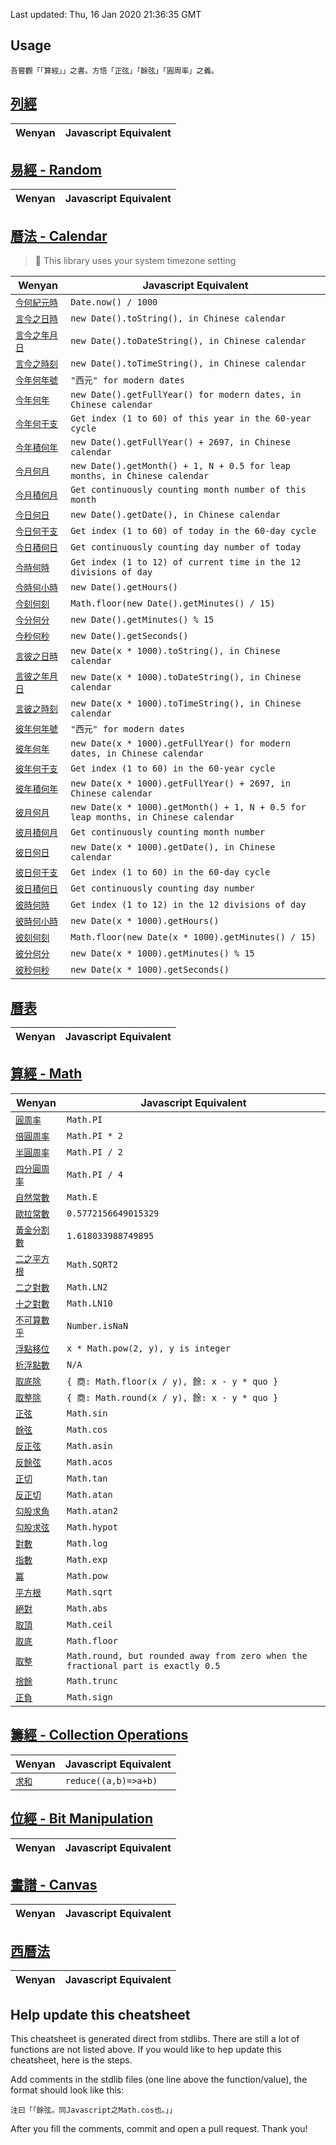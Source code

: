 <!-- GENERATED FILE, DO NOT MODIFY-->

Last updated: Thu, 16 Jan 2020 21:36:35 GMT


## Usage

```wenyan
吾嘗觀「「算經」」之書。方悟「正弦」「餘弦」「圓周率」之義。
```

## [列經](https://github.com/wenyan-lang/wenyan/tree/master/lib/列經.wy)

| Wenyan | Javascript Equivalent |
|---|---|

## [易經 - Random](https://github.com/wenyan-lang/wenyan/tree/master/lib/易經.wy)

| Wenyan | Javascript Equivalent |
|---|---|

## [曆法 - Calendar](https://github.com/wenyan-lang/wenyan/tree/master/lib/曆法.wy)

> 💬 This library uses your system timezone setting

| Wenyan | Javascript Equivalent |
|---|---|
| [`今何紀元時`](https://github.com/wenyan-lang/wenyan/tree/master/lib/曆法.wy#L9) | `Date.now() / 1000` |
| [`言今之日時`](https://github.com/wenyan-lang/wenyan/tree/master/lib/曆法.wy#L14) | `new Date().toString(), in Chinese calendar` |
| [`言今之年月日`](https://github.com/wenyan-lang/wenyan/tree/master/lib/曆法.wy#L19) | `new Date().toDateString(), in Chinese calendar` |
| [`言今之時刻`](https://github.com/wenyan-lang/wenyan/tree/master/lib/曆法.wy#L24) | `new Date().toTimeString(), in Chinese calendar` |
| [`今年何年號`](https://github.com/wenyan-lang/wenyan/tree/master/lib/曆法.wy#L29) | `"西元" for modern dates` |
| [`今年何年`](https://github.com/wenyan-lang/wenyan/tree/master/lib/曆法.wy#L34) | `new Date().getFullYear() for modern dates, in Chinese calendar` |
| [`今年何干支`](https://github.com/wenyan-lang/wenyan/tree/master/lib/曆法.wy#L40) | `Get index (1 to 60) of this year in the 60-year cycle` |
| [`今年積何年`](https://github.com/wenyan-lang/wenyan/tree/master/lib/曆法.wy#L46) | `new Date().getFullYear() + 2697, in Chinese calendar` |
| [`今月何月`](https://github.com/wenyan-lang/wenyan/tree/master/lib/曆法.wy#L53) | `new Date().getMonth() + 1, N + 0.5 for leap months, in Chinese calendar` |
| [`今月積何月`](https://github.com/wenyan-lang/wenyan/tree/master/lib/曆法.wy#L60) | `Get continuously counting month number of this month` |
| [`今日何日`](https://github.com/wenyan-lang/wenyan/tree/master/lib/曆法.wy#L67) | `new Date().getDate(), in Chinese calendar` |
| [`今日何干支`](https://github.com/wenyan-lang/wenyan/tree/master/lib/曆法.wy#L74) | `Get index (1 to 60) of today in the 60-day cycle` |
| [`今日積何日`](https://github.com/wenyan-lang/wenyan/tree/master/lib/曆法.wy#L80) | `Get continuously counting day number of today` |
| [`今時何時`](https://github.com/wenyan-lang/wenyan/tree/master/lib/曆法.wy#L87) | `Get index (1 to 12) of current time in the 12 divisions of day` |
| [`今時何小時`](https://github.com/wenyan-lang/wenyan/tree/master/lib/曆法.wy#L94) | `new Date().getHours()` |
| [`今刻何刻`](https://github.com/wenyan-lang/wenyan/tree/master/lib/曆法.wy#L101) | `Math.floor(new Date().getMinutes() / 15)` |
| [`今分何分`](https://github.com/wenyan-lang/wenyan/tree/master/lib/曆法.wy#L108) | `new Date().getMinutes() % 15` |
| [`今秒何秒`](https://github.com/wenyan-lang/wenyan/tree/master/lib/曆法.wy#L113) | `new Date().getSeconds()` |
| [`言彼之日時`](https://github.com/wenyan-lang/wenyan/tree/master/lib/曆法.wy#L234) | `new Date(x * 1000).toString(), in Chinese calendar` |
| [`言彼之年月日`](https://github.com/wenyan-lang/wenyan/tree/master/lib/曆法.wy#L243) | `new Date(x * 1000).toDateString(), in Chinese calendar` |
| [`言彼之時刻`](https://github.com/wenyan-lang/wenyan/tree/master/lib/曆法.wy#L250) | `new Date(x * 1000).toTimeString(), in Chinese calendar` |
| [`彼年何年號`](https://github.com/wenyan-lang/wenyan/tree/master/lib/曆法.wy#L257) | `"西元" for modern dates` |
| [`彼年何年`](https://github.com/wenyan-lang/wenyan/tree/master/lib/曆法.wy#L262) | `new Date(x * 1000).getFullYear() for modern dates, in Chinese calendar` |
| [`彼年何干支`](https://github.com/wenyan-lang/wenyan/tree/master/lib/曆法.wy#L267) | `Get index (1 to 60) in the 60-year cycle` |
| [`彼年積何年`](https://github.com/wenyan-lang/wenyan/tree/master/lib/曆法.wy#L273) | `new Date(x * 1000).getFullYear() + 2697, in Chinese calendar` |
| [`彼月何月`](https://github.com/wenyan-lang/wenyan/tree/master/lib/曆法.wy#L280) | `new Date(x * 1000).getMonth() + 1, N + 0.5 for leap months, in Chinese calendar` |
| [`彼月積何月`](https://github.com/wenyan-lang/wenyan/tree/master/lib/曆法.wy#L291) | `Get continuously counting month number` |
| [`彼日何日`](https://github.com/wenyan-lang/wenyan/tree/master/lib/曆法.wy#L296) | `new Date(x * 1000).getDate(), in Chinese calendar` |
| [`彼日何干支`](https://github.com/wenyan-lang/wenyan/tree/master/lib/曆法.wy#L302) | `Get index (1 to 60) in the 60-day cycle` |
| [`彼日積何日`](https://github.com/wenyan-lang/wenyan/tree/master/lib/曆法.wy#L308) | `Get continuously counting day number` |
| [`彼時何時`](https://github.com/wenyan-lang/wenyan/tree/master/lib/曆法.wy#L315) | `Get index (1 to 12) in the 12 divisions of day` |
| [`彼時何小時`](https://github.com/wenyan-lang/wenyan/tree/master/lib/曆法.wy#L324) | `new Date(x * 1000).getHours()` |
| [`彼刻何刻`](https://github.com/wenyan-lang/wenyan/tree/master/lib/曆法.wy#L332) | `Math.floor(new Date(x * 1000).getMinutes() / 15)` |
| [`彼分何分`](https://github.com/wenyan-lang/wenyan/tree/master/lib/曆法.wy#L340) | `new Date(x * 1000).getMinutes() % 15` |
| [`彼秒何秒`](https://github.com/wenyan-lang/wenyan/tree/master/lib/曆法.wy#L348) | `new Date(x * 1000).getSeconds()` |

## [曆表](https://github.com/wenyan-lang/wenyan/tree/master/lib/曆表.wy)

| Wenyan | Javascript Equivalent |
|---|---|

## [算經 - Math](https://github.com/wenyan-lang/wenyan/tree/master/lib/算經.wy)

| Wenyan | Javascript Equivalent |
|---|---|
| [`圓周率`](https://github.com/wenyan-lang/wenyan/tree/master/lib/算經.wy#L166) | `Math.PI` |
| [`倍圓周率`](https://github.com/wenyan-lang/wenyan/tree/master/lib/算經.wy#L169) | `Math.PI * 2` |
| [`半圓周率`](https://github.com/wenyan-lang/wenyan/tree/master/lib/算經.wy#L172) | `Math.PI / 2` |
| [`四分圓周率`](https://github.com/wenyan-lang/wenyan/tree/master/lib/算經.wy#L175) | `Math.PI / 4` |
| [`自然常數`](https://github.com/wenyan-lang/wenyan/tree/master/lib/算經.wy#L177) | `Math.E` |
| [`歐拉常數`](https://github.com/wenyan-lang/wenyan/tree/master/lib/算經.wy#L179) | `0.5772156649015329` |
| [`黃金分割數`](https://github.com/wenyan-lang/wenyan/tree/master/lib/算經.wy#L181) | `1.618033988749895` |
| [`二之平方根`](https://github.com/wenyan-lang/wenyan/tree/master/lib/算經.wy#L183) | `Math.SQRT2` |
| [`二之對數`](https://github.com/wenyan-lang/wenyan/tree/master/lib/算經.wy#L185) | `Math.LN2` |
| [`十之對數`](https://github.com/wenyan-lang/wenyan/tree/master/lib/算經.wy#L187) | `Math.LN10` |
| [`不可算數乎`](https://github.com/wenyan-lang/wenyan/tree/master/lib/算經.wy#L190) | `Number.isNaN` |
| [`浮點移位`](https://github.com/wenyan-lang/wenyan/tree/master/lib/算經.wy#L392) | `x * Math.pow(2, y), y is integer` |
| [`析浮點數`](https://github.com/wenyan-lang/wenyan/tree/master/lib/算經.wy#L428) | `N/A` |
| [`取底除`](https://github.com/wenyan-lang/wenyan/tree/master/lib/算經.wy#L474) | `{ 商: Math.floor(x / y), 餘: x - y * quo }` |
| [`取整除`](https://github.com/wenyan-lang/wenyan/tree/master/lib/算經.wy#L491) | `{ 商: Math.round(x / y), 餘: x - y * quo }` |
| [`正弦`](https://github.com/wenyan-lang/wenyan/tree/master/lib/算經.wy#L565) | `Math.sin` |
| [`餘弦`](https://github.com/wenyan-lang/wenyan/tree/master/lib/算經.wy#L594) | `Math.cos` |
| [`反正弦`](https://github.com/wenyan-lang/wenyan/tree/master/lib/算經.wy#L637) | `Math.asin` |
| [`反餘弦`](https://github.com/wenyan-lang/wenyan/tree/master/lib/算經.wy#L663) | `Math.acos` |
| [`正切`](https://github.com/wenyan-lang/wenyan/tree/master/lib/算經.wy#L694) | `Math.tan` |
| [`反正切`](https://github.com/wenyan-lang/wenyan/tree/master/lib/算經.wy#L748) | `Math.atan` |
| [`勾股求角`](https://github.com/wenyan-lang/wenyan/tree/master/lib/算經.wy#L781) | `Math.atan2` |
| [`勾股求弦`](https://github.com/wenyan-lang/wenyan/tree/master/lib/算經.wy#L804) | `Math.hypot` |
| [`對數`](https://github.com/wenyan-lang/wenyan/tree/master/lib/算經.wy#L841) | `Math.log` |
| [`指數`](https://github.com/wenyan-lang/wenyan/tree/master/lib/算經.wy#L884) | `Math.exp` |
| [`冪`](https://github.com/wenyan-lang/wenyan/tree/master/lib/算經.wy#L920) | `Math.pow` |
| [`平方根`](https://github.com/wenyan-lang/wenyan/tree/master/lib/算經.wy#L944) | `Math.sqrt` |
| [`絕對`](https://github.com/wenyan-lang/wenyan/tree/master/lib/算經.wy#L1005) | `Math.abs` |
| [`取頂`](https://github.com/wenyan-lang/wenyan/tree/master/lib/算經.wy#L1010) | `Math.ceil` |
| [`取底`](https://github.com/wenyan-lang/wenyan/tree/master/lib/算經.wy#L1015) | `Math.floor` |
| [`取整`](https://github.com/wenyan-lang/wenyan/tree/master/lib/算經.wy#L1030) | `Math.round, but rounded away from zero when the fractional part is exactly 0.5` |
| [`捨餘`](https://github.com/wenyan-lang/wenyan/tree/master/lib/算經.wy#L1044) | `Math.trunc` |
| [`正負`](https://github.com/wenyan-lang/wenyan/tree/master/lib/算經.wy#L1054) | `Math.sign` |

## [籌經 - Collection Operations](https://github.com/wenyan-lang/wenyan/tree/master/lib/籌經.wy)

| Wenyan | Javascript Equivalent |
|---|---|
| [`求和`](https://github.com/wenyan-lang/wenyan/tree/master/lib/籌經.wy#L1) | `reduce((a,b)=>a+b)` |

## [位經 - Bit Manipulation](https://github.com/wenyan-lang/wenyan/tree/master/lib/js/位經.wy)

| Wenyan | Javascript Equivalent |
|---|---|

## [畫譜 - Canvas](https://github.com/wenyan-lang/wenyan/tree/master/lib/js/畫譜.wy)

| Wenyan | Javascript Equivalent |
|---|---|

## [西曆法](https://github.com/wenyan-lang/wenyan/tree/master/lib/js/西曆法.wy)

| Wenyan | Javascript Equivalent |
|---|---|




## Help update this cheatsheet

This cheatsheet is generated direct from stdlibs. There are still a lot of functions are not listed above. If you would like to hep update this cheatsheet, here is the steps.

Add comments in the stdlib files (one line above the function/value), the format should look like this:

```wenyan
注曰「「餘弦。同Javascript之Math.cos也。」」
```

After you fill the comments, commit and open a pull request. Thank you!
